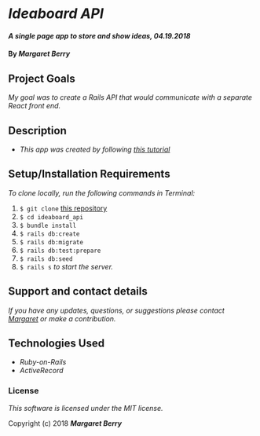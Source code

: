 # _Ideaboard API_

#### _A single page app to store and show ideas, 04.19.2018_

#### By _**Margaret Berry**_

## Project Goals
_My goal was to create a Rails API that would communicate with a separate React front end._

## Description
* _This app was created by following [this tutorial](https://www.sitepoint.com/react-rails-5-1/)_

## Setup/Installation Requirements
_To clone locally, run the following commands in Terminal:_

1. `$ git clone` [this repository](https://github.com/codemargaret/ideaboard_api.git)
2. `$ cd ideaboard_api`
3. `$ bundle install`
4. `$ rails db:create`
5. `$ rails db:migrate`
6. `$ rails db:test:prepare`
7. `$ rails db:seed`
8. `$ rails s` _to start the server._

## Support and contact details
_If you have any updates, questions, or suggestions please contact [Margaret](codeberry1@gmail.com) or make a contribution._

## Technologies Used
* _Ruby-on-Rails_
* _ActiveRecord_

### License
*This software is licensed under the MIT license.*

Copyright (c) 2018 **_Margaret Berry_**
